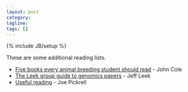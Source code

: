 ```yaml
---
layout: post
category:
tagline: 
tags: []
---
```

{% include JB/setup %}

These are some additional reading lists.

* [Five books every animal breeding student should read](http://johnbcole.com/scienceblog/five-books-every-animal-breeding-student-should-read.html) - John Cole 
* [The Leek group guide to genomics papers](https://github.com/jtleek/genomicspapers/) - Jeff Leek 
* [Useful reading](http://jkplab.org/useful-reading/) - Joe Pickrell 

